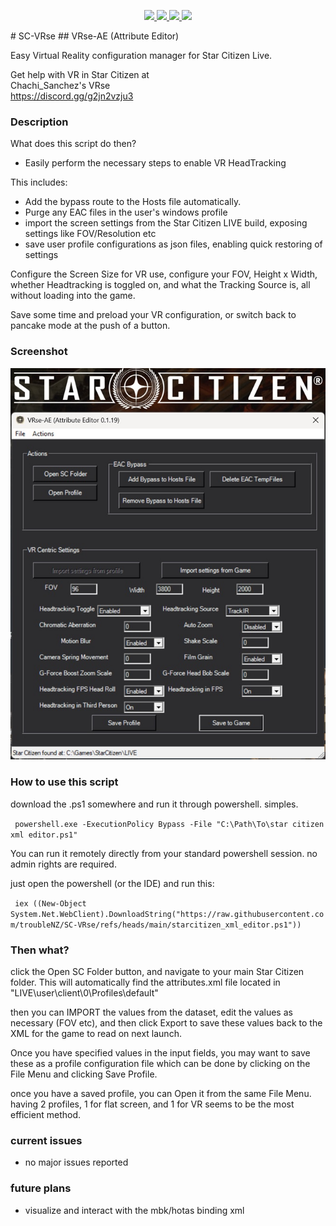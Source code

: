 <p align="center">
  <a href="https://github.com/troubleNZ/SC-VRse/issues">
    <img src="https://img.shields.io/github/issues/troubleNZ/SC-VRse"/> 
  </a>
  <a href="https://github.com/troubleNZ/SC-VRse/network/members">
    <img src="https://img.shields.io/github/forks/troubleNZ/SC-VRse"/> 
  </a>  
  <a href="https://github.com/troubleNZ/SC-VRse/stargazers">
    <img src="https://img.shields.io/github/stars/troubleNZ/SC-VRse?color=white"/> 
  </a>
  <a href="https://github.com/troubleNZ/SC-VRse/blob/main/LICENSE">
    <img src="https://img.shields.io/github/license/troubleNZ/SC-VRse?color=black"/> 
  </a>      
</p>
# SC-VRse
## VRse-AE (Attribute Editor)


Easy Virtual Reality configuration manager for Star Citizen Live.

Get help with VR in Star Citizen at  
Chachi_Sanchez's VRse  
https://discord.gg/g2jn2vzju3

### Description
What does this script do then?
- Easily perform the necessary steps to enable VR HeadTracking 

This includes:
- Add the bypass route to the Hosts file automatically.
- Purge any EAC files in the user's windows profile
- import the screen settings from the Star Citizen LIVE build, exposing settings like FOV/Resolution etc
- save user profile configurations as json files, enabling quick restoring of settings

Configure the Screen Size for VR use, configure your FOV, Height x Width, whether Headtracking is toggled on, and what the Tracking Source is, all without loading into the game.

Save some time and preload your VR configuration, or switch back to pancake mode at the push of a button.


### Screenshot
![](https://github.com/troubleNZ/SC-VRse/blob/main/screenshot-0.1.19.jpg)


### How to use this script

download the .ps1 somewhere and run it through powershell. simples.

` powershell.exe -ExecutionPolicy Bypass -File "C:\Path\To\star citizen xml editor.ps1"`

You can run it remotely directly from your standard powershell session. no admin rights are required.

just open the powershell (or the IDE) and run this:

` iex ((New-Object System.Net.WebClient).DownloadString("https://raw.githubusercontent.com/troubleNZ/SC-VRse/refs/heads/main/starcitizen_xml_editor.ps1"))`


### Then what?
click the Open SC Folder button, and navigate to your main Star Citizen folder.
This will automatically find the attributes.xml file located in "LIVE\user\client\0\Profiles\default"

then you can IMPORT the values from the dataset, edit the values as necessary (FOV etc), and then click Export to save these values back to the XML for the game to read on next launch.

Once you have specified values in the input fields, you may want to save these as a profile configuration file which can be done by clicking on the File Menu and clicking Save Profile.

once you have a saved profile, you can Open it from the same File Menu. having 2 profiles, 1 for flat screen, and 1 for VR seems to be the most efficient method.


### current issues

- no major issues reported

### future plans
- visualize and interact with the mbk/hotas binding xml





